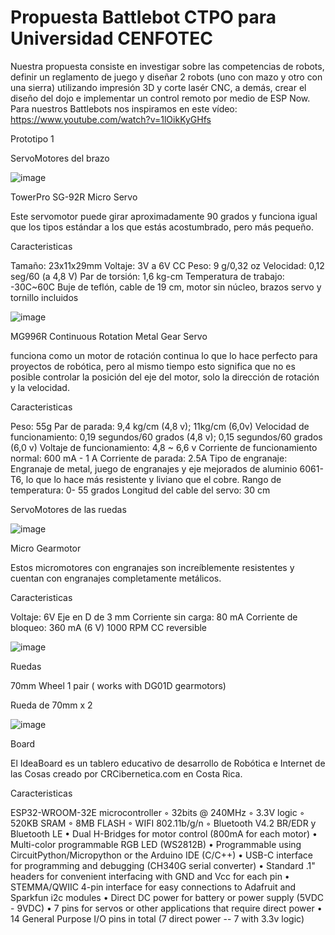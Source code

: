 # Propuesta Battlebot CTPO para Universidad CENFOTEC
Nuestra propuesta consiste en investigar sobre las competencias de robots, definir un reglamento de juego y diseñar  2 robots (uno con mazo y otro con una sierra) utilizando impresión 3D y corte lasér CNC, a demás, crear el diseño del dojo e implementar un control remoto  por medio de ESP Now.
Para nuestros Battlebots nos inspiramos en este vídeo: https://www.youtube.com/watch?v=1lOikKyGHfs 



Prototipo 1   


ServoMotores del brazo                                 


![image](https://github.com/user-attachments/assets/ec689165-71c0-4844-a3e6-8425533db629)

TowerPro SG-92R Micro Servo


Este servomotor puede girar aproximadamente 90 grados y funciona igual que los tipos estándar a los que estás acostumbrado, pero más pequeño.


Caracteristicas

Tamaño: 23x11x29mm
Voltaje: 3V a 6V CC
Peso: 9 g/0,32 oz
Velocidad: 0,12 seg/60 (a 4,8 V)
Par de torsión: 1,6 kg-cm
Temperatura de trabajo: -30C~60C
Buje de teflón, cable de 19 cm, motor sin núcleo, brazos servo y tornillo incluidos






![image](https://github.com/user-attachments/assets/3315614f-8bd6-4d78-8ea4-0aa9054c56a4)

        
MG996R Continuous Rotation Metal Gear Servo





funciona como un motor de rotación continua lo que lo hace perfecto para proyectos de robótica, pero al mismo tiempo esto significa que no es posible controlar la posición del eje del motor, solo la dirección de rotación y la velocidad.




Caracteristicas


Peso: 55g
Par de parada: 9,4 kg/cm (4,8 v); 11kg/cm (6,0v)
Velocidad de funcionamiento: 0,19 segundos/60 grados (4,8 v); 0,15 segundos/60 grados (6,0 v)
Voltaje de funcionamiento: 4,8 ~ 6,6 v
Corriente de funcionamiento normal: 600 mA - 1 A
Corriente de parada: 2.5A
Tipo de engranaje: Engranaje de metal, juego de engranajes y eje mejorados de aluminio 6061-T6, lo que lo hace más resistente y liviano que el cobre.
Rango de temperatura: 0- 55 grados
Longitud del cable del servo: 30 cm




ServoMotores de las ruedas



![image](https://github.com/user-attachments/assets/50bdac94-a11e-4fd4-bfad-4da76814e700)




Micro Gearmotor





Estos micromotores con engranajes son increíblemente resistentes y cuentan con engranajes completamente metálicos.



Caracteristicas


Voltaje: 6V
Eje en D de 3 mm
Corriente sin carga: 80 mA
Corriente de bloqueo: 360 mA (6 V)
1000 RPM 
CC reversible



![image](https://github.com/user-attachments/assets/01155925-a228-4bae-82c7-e5e050c6d4ef)




Ruedas


70mm Wheel 1 pair ( works with DG01D gearmotors) 

Rueda de 70mm x 2





![image](https://github.com/user-attachments/assets/be1d01f8-a430-4b58-9cb9-5af552666882)



Board



El IdeaBoard es un tablero educativo de desarrollo de Robótica e Internet de las Cosas creado por CRCibernetica.com en Costa Rica.


Caracteristicas

ESP32-WROOM-32E microcontroller
        ◦ 32bits @ 240MHz
        ◦ 3.3V logic
        ◦ 520KB SRAM
        ◦ 8MB FLASH
        ◦ WIFI 802.11b/g/n
        ◦ Bluetooth V4.2 BR/EDR y Bluetooth LE
    • Dual H-Bridges for motor control (800mA for each motor)
    • Multi-color programmable RGB LED (WS2812B)
    • Programmable using CircuitPython/Micropython or the Arduino IDE (C/C++)
    • USB-C interface for programming and debugging (CH340G serial converter)
    • Standard .1" headers for convenient interfacing with GND and Vcc for each pin
    • STEMMA/QWIIC 4-pin interface for easy connections to Adafruit and Sparkfun i2c modules
    • Direct DC power for battery or power supply (5VDC - 9VDC)
    • 7 pins for servos or other applications that require direct power
    • 14 General Purpose I/O pins in total (7 direct power -- 7 with 3.3v logic)

